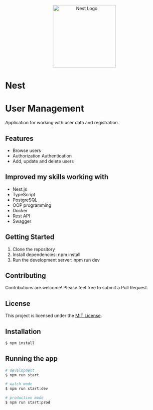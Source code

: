 <p align="center">
  <a href="http://nestjs.com/" target="blank"><img src="https://nestjs.com/img/logo-small.svg" width="200" alt="Nest Logo" /></a>
</p>

# Nest

# User Management

Application for working with user data and registration.

## Features

- Browse users
- Authorization Authentication
- Add, update and delete users

## Improved my skills working with

- Nest.js
- TypeScript
- PostgreSQL
- OOP programming
- Docker
- Rest API
- Swagger

## Getting Started

1. Clone the repository
2. Install dependencies: npm install
3. Run the development server: npm run dev

## Contributing

Contributions are welcome! Please feel free to submit a Pull Request.

## License

This project is licensed under the [MIT License](LICENSE).

## Installation

```bash
$ npm install
```

## Running the app

```bash
# development
$ npm run start

# watch mode
$ npm run start:dev

# production mode
$ npm run start:prod
```
